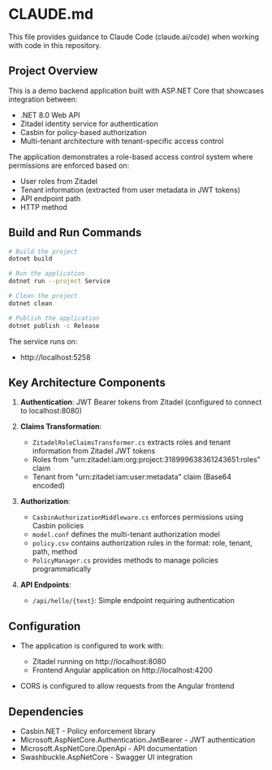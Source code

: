 # CLAUDE.md

This file provides guidance to Claude Code (claude.ai/code) when working with code in this repository.

## Project Overview

This is a demo backend application built with ASP.NET Core that showcases integration between:
- .NET 8.0 Web API
- Zitadel identity service for authentication
- Casbin for policy-based authorization
- Multi-tenant architecture with tenant-specific access control

The application demonstrates a role-based access control system where permissions are enforced based on:
- User roles from Zitadel
- Tenant information (extracted from user metadata in JWT tokens)
- API endpoint path
- HTTP method

## Build and Run Commands

```bash
# Build the project
dotnet build

# Run the application
dotnet run --project Service

# Clean the project
dotnet clean

# Publish the application
dotnet publish -c Release
```

The service runs on:
- http://localhost:5258

## Key Architecture Components

1. **Authentication**: JWT Bearer tokens from Zitadel (configured to connect to localhost:8080)

2. **Claims Transformation**:
   - `ZitadelRoleClaimsTransformer.cs` extracts roles and tenant information from Zitadel JWT tokens
   - Roles from "urn:zitadel:iam:org:project:318999638361243651:roles" claim
   - Tenant from "urn:zitadel:iam:user:metadata" claim (Base64 encoded)

3. **Authorization**:
   - `CasbinAuthorizationMiddleware.cs` enforces permissions using Casbin policies
   - `model.conf` defines the multi-tenant authorization model
   - `policy.csv` contains authorization rules in the format: role, tenant, path, method
   - `PolicyManager.cs` provides methods to manage policies programmatically

4. **API Endpoints**:
   - `/api/hello/{text}`: Simple endpoint requiring authentication

## Configuration

- The application is configured to work with:
  - Zitadel running on http://localhost:8080
  - Frontend Angular application on http://localhost:4200

- CORS is configured to allow requests from the Angular frontend

## Dependencies

- Casbin.NET - Policy enforcement library
- Microsoft.AspNetCore.Authentication.JwtBearer - JWT authentication
- Microsoft.AspNetCore.OpenApi - API documentation
- Swashbuckle.AspNetCore - Swagger UI integration